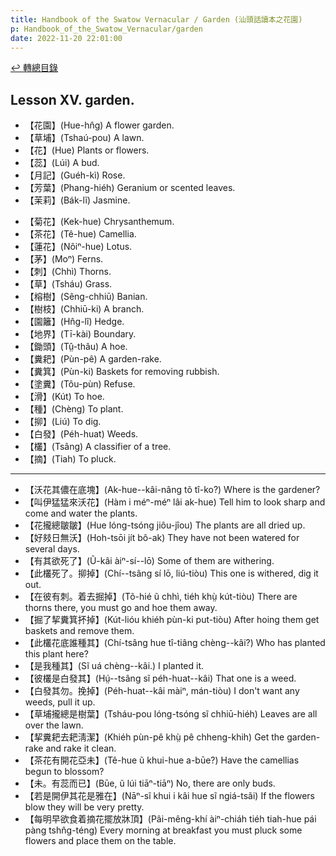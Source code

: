 ```yaml
---
title: Handbook of the Swatow Vernacular / Garden (汕頭話讀本之花園)
p: Handbook_of_the_Swatow_Vernacular/garden
date: 2022-11-20 22:01:00
---
```


[↩️ 轉總目錄](/Handbook_of_the_Swatow_Vernacular)

## Lesson XV. garden.

* 【花園】(Hue-hn̂g) A flower garden.
* 【草埔】(Tshaú-pou) A lawn.
* 【花】(Hue) Plants or flowers.
* 【蕊】(Lúi) A bud.
* 【月記】(Guéh-kì) Rose.
* 【芳葉】(Phang-hiéh) Geranium or scented leaves.
* 【茉莉】(Bák-lĩ) Jasmine.
<!--more-->
* 【菊花】(Kek-hue) Chrysanthemum.
* 【茶花】(Tê-hue) Camellia.
* 【蓮花】(Nôiⁿ-hue) Lotus.
* 【茅】(Moⁿ) Ferns.
* 【刺】(Chhì) Thorns.
* 【草】(Tsháu) Grass.
* 【榕樹】(Sêng-chhiū) Banian.
* 【樹枝】(Chhiū-ki) A branch.
* 【園籬】(Hn̂g-lî) Hedge.
* 【地界】(Tī-kài) Boundary.
* 【鋤頭】(Tṳ̂-thâu) A hoe.
* 【糞耙】(Pùn-pê) A garden-rake.
* 【糞箕】(Pùn-ki) Baskets for removing rubbish.
* 【塗糞】(Tôu-pùn) Refuse.
* 【滑】(Kút) To hoe.
* 【種】(Chèng) To plant.
* 【㧕】(Liú) To dig.
* 【白發】(Péh-huat) Weeds.
* 【欉】(Tsâng) A classifier of a tree.
* 【摘】(Tiah) To pluck.

------

* 【沃花其儂在底塊】(Ak-hue--kâi-nâng tõ tî-ko?) Where is the gardener?
* 【叫伊猛猛來沃花】(Hàm i méⁿ-méⁿ lâi ak-hue) Tell him to look sharp and come and water the plants.
* 【花攏總皺皺】(Hue lóng-tsóng jiôu-jîou) The plants are all dried up.
* 【好㩼日無沃】(Hoh-tsōi jít bô-ak) They have not been watered for several days.
* 【有其欲死了】(Ũ-kâi àiⁿ-sí--lō) Some of them are withering.
* 【此欉死了。㧕掉】(Chí--tsâng sí lō, liú-tiòu) This one is withered, dig it out.
* 【在彼有刺。着去掘掉】(Tõ-hié ũ chhì, tiéh khṳ̀ kút-tiòu) There are thorns there, you must go and hoe them away.
* 【掘了挈糞箕抔掉】(Kút-lióu khiéh pùn-ki put-tiòu) After hoing them get baskets and remove them.
* 【此欉花底誰種其】(Chí-tsâng hue tî-tiâng chèng--kâi?) Who has planted this plant here?
* 【是我種其】(Sĩ uá chèng--kâi.) I planted it.
* 【彼欉是白發其】(Hṳ́--tsâng sĩ péh-huat--kâi) That one is a weed.
* 【白發其勿。挽掉】(Péh-huat--kâi màiⁿ, mán-tiòu) I don't want any weeds, pull it up.
* 【草埔攏總是樹葉】(Tsháu-pou lóng-tsóng sĩ chhiū-hiéh) Leaves are all over the lawn.
* 【挈糞耙去耙淸潔】(Khiéh pùn-pê khṳ̀ pê chheng-khih) Get the garden-rake and rake it clean.
* 【茶花有開花亞未】(Tê-hue ũ khui-hue a-būe?) Have the camellias begun to blossom?
* 【未。有蕊而已】(Būe, ũ lúi tiāⁿ-tiāⁿ) No, there are only buds.
* 【若是開伊其花是雅在】(Nāⁿ-sĩ khui i kâi hue sĩ ngiá-tsãi) If the flowers blow they will be very pretty.
* 【每明早欲食着摘花擺放牀頂】(Pâi-mêng-khí àiⁿ-chiáh tiéh tiah-hue pái pàng tshn̂g-téng) Every morning at breakfast you must pluck some flowers and place them on the table.
